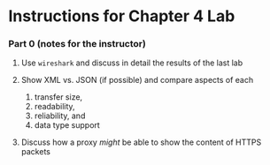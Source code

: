 # Instructions for Chapter 4 Lab

### Part 0 (notes for the instructor)

1. Use `wireshark` and discuss in detail the results of the last lab

2. Show XML vs. JSON (if possible) and compare aspects of each

    1.  transfer size,
    2.  readability,
    3.  reliability, and
    4.  data type support

3. Discuss how a proxy _might_ be able to show the content of HTTPS packets

